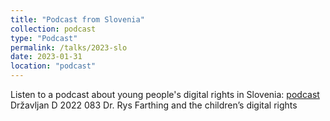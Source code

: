 ```yaml
---
title: "Podcast from Slovenia"
collection: podcast
type: "Podcast"
permalink: /talks/2023-slo
date: 2023-01-31
location: "podcast"
---
```


Listen to a podcast about young people's digital rights in Slovenia: [podcast](https://podcast.drzavljand.si/drzavljan-d/083-dr-rys-farthing-and-the-childrens-digital-rights/)  
Državljan D 2022 083 Dr. Rys Farthing and the children’s digital rights
